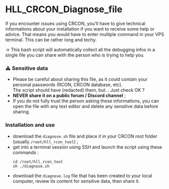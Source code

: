 # HLL_CRCON_Diagnose_file
If you encounter issues using CRCON, you'll have to give technical informations about your installation if you want to receive some help or advice.
That means you would have to enter multiple command in your VPS terminal. This can be rather long and techy.

-> This bash script will automatically collect all the debugging infos in a single file you can share with the person who is trying to help you.

### :warning: Sensitive data
- Please be careful about sharing this file, as it could contain your personal passwords (RCON, CRCON database, etc).  
The script should have (redacted) them, but... Just check OK ?
- **NEVER share it on a public forum / Discord channel** ;
- If you do not fully trust the person asking these informations, you can open the file with any text editor and delete any sensitive data before sharing.

### Installation and use 
- download the `diagnose.sh` file and place it in your CRCON root folder (usually `/root/hll_rcon_tool`) ;
- get into a terminal session using SSH and launch the script using these commands :
  ```shell
  cd /root/hll_rcon_tool
  sh ./diagnose.sh
  ```
- download the `diagnose.log` file that has been created to your local computer, review its content for sensitive data, then share it.
